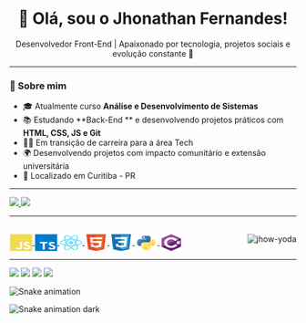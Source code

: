 <h1 align="center">👋 Olá, sou o Jhonathan Fernandes!</h1>


<p align="center">
  Desenvolvedor Front-End | Apaixonado por tecnologia, projetos sociais e evolução constante 🚀
</p>

---

### 📌 Sobre mim

- 🎓 Atualmente curso **Análise e Desenvolvimento de Sistemas**
- 📚 Estudando **Back-End ** e desenvolvendo projetos práticos com **HTML, CSS, JS e Git**
- 👨‍💻 Em transição de carreira para a área Tech
- 🌍 Desenvolvendo projetos com impacto comunitário e extensão universitária
- 📍 Localizado em Curitiba - PR

---

<a href="https://github.com/JhonathanFernandes">
 <img height="180em" src="https://github-readme-stats.vercel.app/api?username=JhonathanFernandes&show_icons=true&theme=dracula&include_all_commits=true" />
 <img height="180em" src="https://github-readme-stats.vercel.app/api/top-langs/?username=JhonathanFernandes&layout=compact&langs_count=16&theme=dracula" />
</div>

---

<div style="display: inline_block"><br>
 <img align="center" alt="jhow-Js" height="30" width="40" src="https://raw.githubusercontent.com/devicons/devicon/master/icons/javascript/javascript-plain.svg">
 <img align="center" alt="jhow-Ts" height="30" width="40" src="https://raw.githubusercontent.com/devicons/devicon/master/icons/typescript/typescript-plain.svg">
 <img align="center" alt="jhow-React" height="30" width="40" src="https://raw.githubusercontent.com/devicons/devicon/master/icons/react/react-original.svg">
 <img align="center" alt="jhow-HTML" height="30" width="40" src="https://raw.githubusercontent.com/devicons/devicon/master/icons/html5/html5-original.svg">
 <img align="center" alt="jhow-CSS" height="30" width="40" src="https://raw.githubusercontent.com/devicons/devicon/master/icons/css3/css3-original.svg">
 <img align="center" alt="jhow-Python" height="30" width="40" src="https://raw.githubusercontent.com/devicons/devicon/master/icons/python/python-original.svg">
 <img align="center" alt="jhow-CSharp" height="30" width="40" src="https://raw.githubusercontent.com/devicons/devicon/master/icons/csharp/csharp-original.svg">
 <img align="right" alt="jhow-yoda" src="https://cdn.discordapp.com/attachments/79535093417397249/825493050581008072/hi.gif">
</div>

---


<div>
 
 <a href="https://www.instagram.com/jhowfernandesbig/" target="_blank"><img src="https://img.shields.io/badge/Instagram-E4405F?style=for-the-badge&logo=instagram&logoColor=white" target="_blank" /></a>
 <a href="https://discord.gg/enE6CEct" target="_blank"><img src="https://img.shields.io/badge/Discord-7289DA?style=for-the-badge&logo=discord&logoColor=white" target="_blank" /></a>
 <a href="jhonathanads25@gmail.com" target="_blank"><img src="https://img.shields.io/badge/Gmail-333333?style=for-the-badge&logo=gmail&logoColor=white" target="_blank" /></a>
 <a href="www.linkedin.com/in/jhonathan-fernandes" target="_blank"><img src="https://img.shields.io/badge/LinkedIn-0077B5?style=for-the-badge&logo=linkedin&logoColor=white" target="_blank" /></a>
</div>



![Snake animation](https://github.com/JhonathanFernandes/JhonathanFernandes/blob/output/github-contribution-grid-snake.svg?raw=true)

![Snake animation dark](https://github.com/JhonathanFernandes/JhonathanFernandes/blob/output/github-contribution-grid-snake-dark.svg?raw=true)

